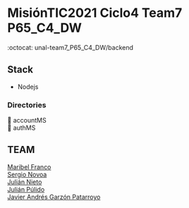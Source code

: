 # MisiónTIC2021 Ciclo4 Team7 P65_C4_DW
:octocat: unal-team7_P65_C4_DW/backend

## Stack
* Nodejs

### Directories
:open_file_folder: accountMS  
:open_file_folder: authMS

## TEAM
[Maribel Franco]()  
[Sergio Novoa]()  
[Julián Nieto]()  
[Julián Púlido]()  
[Javier Andrés Garzón Patarroyo](https://www.javierandresgp.com)
